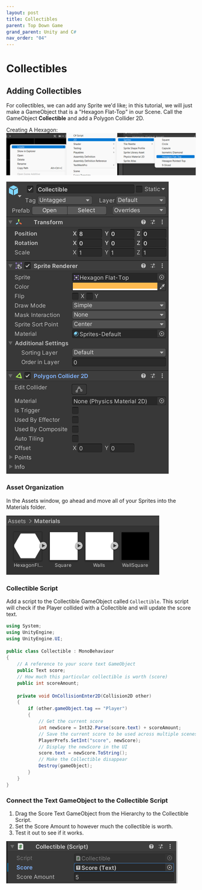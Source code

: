```yaml
---
layout: post
title: Collectibles
parent: Top Down Game
grand_parent: Unity and C#
nav_order: "04"
---
```


# Collectibles

## Adding Collectibles

For collectibles, we can add any Sprite we'd like; in this tutorial, we will just make a GameObject that is a "Hexagon Flat-Top" in our Scene. Call the GameObject **Collectible** and add a Polygon Collider 2D.

Creating A Hexagon:
![Creating a hexagon](/assets/images/unity/topdown/04/assets-hexagon.png)

![Creating a hexagon](/assets/images/unity/topdown/04/polygon-collider.png)

### Asset Organization

In the Assets window, go ahead and move all of your Sprites into the Materials folder.

![Materials folder](/assets/images/unity/topdown/04/assets-materials.png)

### Collectible Script

Add a script to the Collectible GameObject called `Collectible`. This script will check if the Player collided with a Collectible and will update the score text.

```csharp
using System;
using UnityEngine;
using UnityEngine.UI;

public class Collectible : MonoBehaviour
{
    // A reference to your score text GameObject
    public Text score;
    // How much this particular collectible is worth (score)
    public int scoreAmount;

    private void OnCollisionEnter2D(Collision2D other)
    {
        if (other.gameObject.tag == "Player")
        {
            // Get the current score
            int newScore = Int32.Parse(score.text) + scoreAmount;
            // Save the current score to be used across multiple scenes.
            PlayerPrefs.SetInt("score", newScore);
            // Display the newScore in the UI
            score.text = newScore.ToString();
            // Make the Collectible disappear
            Destroy(gameObject);
        }
    }
}
```

### Connect the Text GameObject to the Collectible Script

1. Drag the Score Text GameObject from the Hierarchy to the Collectible Script.
2. Set the Score Amount to however much the collectible is worth.
3. Test it out to see if it works.

![Score Text GameObject](/assets/images/unity/topdown/04/score-text.png)
